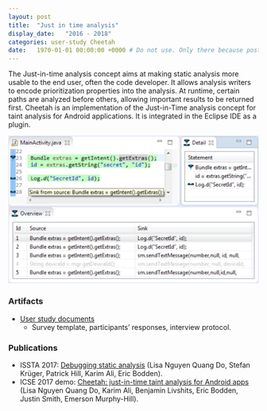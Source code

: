 ```yaml
---
layout: post
title:  "Just in time analysis"
display_date:   "2016 - 2018"
categories: user-study Cheetah
date:   1970-01-01 00:00:00 +0000 # Do not use. Only there because posts require a date.
---
```

The Just-in-time analysis concept aims at making static analysis more usable to the end user, often the code developer. It allows analysis writers to encode prioritization properties into the analysis. At runtime, certain paths are analyzed before others, allowing important results to be returned first. Cheetah is an implementation of the Just-in-Time analysis concept for taint analysis for Android applications. It is integrated in the Eclipse IDE as a plugin.

![project-jita.png](/assets/images/project-jita.png)

### Artifacts
- [User study documents](assets/docs/artifacts/JITA_UserStudy.pdf)
  - Survey template, participants’ responses, interview protocol.

### Publications
- ISSTA 2017: [Debugging static analysis](publication-jita.html) (Lisa Nguyen Quang Do, Stefan Krüger, Patrick Hill, Karim Ali, Eric Bodden).
- ICSE 2017 demo: [Cheetah: just-in-time taint analysis for Android apps](publication-cheetah.html) (Lisa Nguyen Quang Do, Karim Ali, Benjamin Livshits, Eric Bodden, Justin Smith, Emerson Murphy-Hill).
